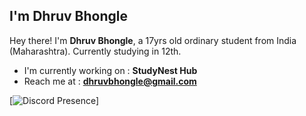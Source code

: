 ## I'm Dhruv Bhongle 
Hey there! I'm **Dhruv Bhongle**, a 17yrs old ordinary student from India (Maharashtra). Currently studying in 12th.

- I'm currently working on : **StudyNest Hub**
- Reach me at : **dhruvbhongle@gmail.com**

[![Discord Presence](https://lanyard.cnrad.dev/api/743815881896886333)]
